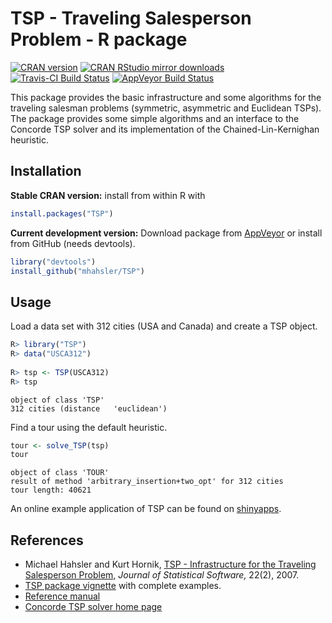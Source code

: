 # TSP - Traveling Salesperson Problem - R package

[![CRAN version](http://www.r-pkg.org/badges/version/TSP)](https://cran.r-project.org/package=TSP)
[![CRAN RStudio mirror downloads](http://cranlogs.r-pkg.org/badges/TSP)](https://cran.r-project.org/package=TSP)
[![Travis-CI Build Status](https://travis-ci.org/mhahsler/TSP.svg?branch=master)](https://travis-ci.org/mhahsler/TSP)
[![AppVeyor Build Status](https://ci.appveyor.com/api/projects/status/github/mhahsler/TSP?branch=master&svg=true)](https://ci.appveyor.com/project/mhahsler/TSP)

This package provides the 
basic infrastructure and some algorithms for the traveling
salesman problems (symmetric, asymmetric and Euclidean TSPs). 
The package provides some simple algorithms and
an interface to the Concorde TSP solver and its implementation of the 
Chained-Lin-Kernighan heuristic. 

## Installation

__Stable CRAN version:__ install from within R with
```R
install.packages("TSP")
```
__Current development version:__ Download package from [AppVeyor](https://ci.appveyor.com/project/mhahsler/TSP/build/artifacts) or install from GitHub (needs devtools).
```R 
library("devtools")
install_github("mhahsler/TSP")
```

## Usage

Load a data set with 312 cities (USA and Canada) and create a TSP object. 
```R
R> library("TSP")
R> data("USCA312")
 
R> tsp <- TSP(USCA312)
R> tsp
```

```
object of class 'TSP'
312 cities (distance   'euclidean')
```

Find a tour using the default heuristic. 
```R
tour <- solve_TSP(tsp)
tour
```

```
object of class 'TOUR' 
result of method 'arbitrary_insertion+two_opt' for 312 cities
tour length: 40621
```

An online example application of TSP can be found on [shinyapps](https://shrinidhee.shinyapps.io/SimpleTSP).

## References

* Michael Hahsler and Kurt Hornik, [TSP - Infrastructure for the Traveling Salesperson Problem,](http://dx.doi.org/10.18637/jss.v023.i02) _Journal of Statistical Software,_ 22(2), 2007.
* [TSP package vignette](https://cran.r-project.org/package=TSP/vignettes/TSP.pdf) with complete examples.
* [Reference manual](https://cran.r-project.org/package=TSP/TSP.pdf)
* [Concorde TSP solver home page](http://www.tsp.gatech.edu/concorde.html)
